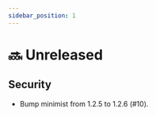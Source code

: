 ```yaml
---
sidebar_position: 1
---
```


# 🔜 Unreleased
## Security

-  Bump minimist from 1.2.5 to 1.2.6 (#10).
